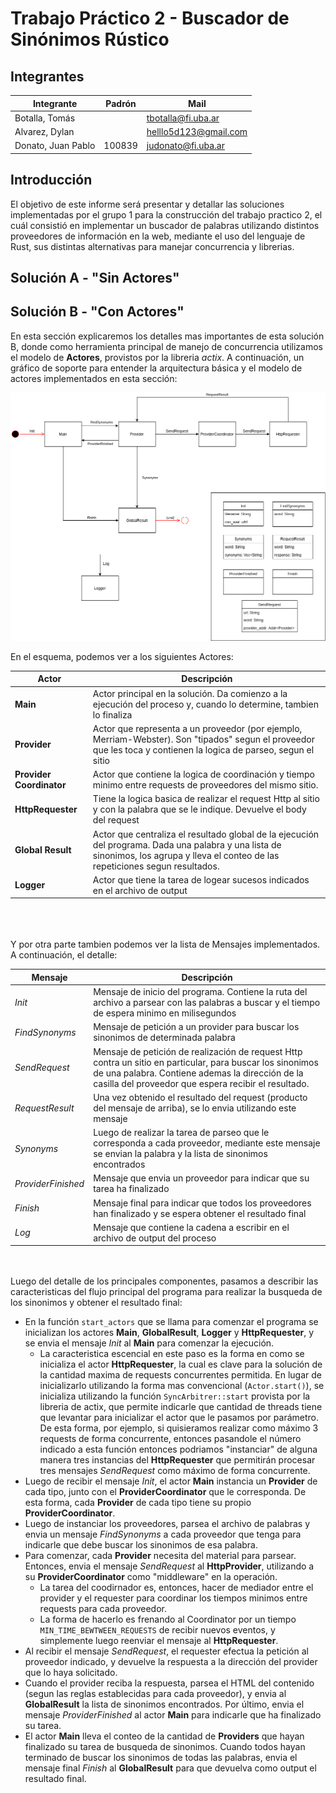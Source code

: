 # Trabajo Práctico 2 - Buscador de Sinónimos Rústico
## Integrantes
|Integrante|Padrón|Mail|
|----------|------|----|
|Botalla, Tomás| | tbotalla@fi.uba.ar |
|Alvarez, Dylan| | helllo5d123@gmail.com |
|Donato, Juan Pablo| 100839 | judonato@fi.uba.ar |
## Introducción
El objetivo de este informe será presentar y detallar las soluciones implementadas por el grupo 1 para la construcción del trabajo practico 2, el cuál consistió en implementar un buscador de palabras utilizando distintos proveedores de información en la web, mediante el uso del lenguaje de Rust, sus distintas alternativas para manejar concurrencia y librerias.

## Solución A - "Sin Actores"

## Solución B - "Con Actores"

En esta sección explicaremos los detalles mas importantes de esta solución B, donde como herramienta principal de manejo de concurrencia utilizamos el modelo de **Actores**, provistos por la libreria *actix*. A continuación, un gráfico de soporte para entender la arquitectura básica y el modelo de actores implementados en esta sección:

![](esquema-actores.png)

En el esquema, podemos ver a los siguientes Actores:

|Actor|Descripción|
|-----|-----------|
|**Main** |Actor principal en la solución. Da comienzo a la ejecución del proceso y, cuando lo determine, tambien lo finaliza|
|**Provider**| Actor que representa a un proveedor (por ejemplo, Merriam-Webster). Son "tipados" segun el proveedor que les toca y contienen la logica de parseo, segun el sitio|
|**Provider Coordinator**| Actor que contiene la logica de coordinación y tiempo minimo entre requests de proveedores del mismo sitio.|
| **HttpRequester** | Tiene la logica basica de realizar el request Http al sitio y con la palabra que se le indique. Devuelve el body del request |
| **Global Result** | Actor que centraliza el resultado global de la ejecución del programa. Dada una palabra y una lista de sinonimos, los agrupa y lleva el conteo de las repeticiones segun resultados. |
| **Logger** | Actor que tiene la tarea de logear sucesos indicados en el archivo de output |

<br>
<br>
<br>
Y por otra parte tambien podemos ver la lista de Mensajes implementados. A continuación, el detalle:

|Mensaje|Descripción|
|-------|-----------|
|*Init* | Mensaje de inicio del programa. Contiene la ruta del archivo a parsear con las palabras a buscar y el tiempo de espera minimo en milisegundos |
| *FindSynonyms* | Mensaje de petición a un provider para buscar los sinonimos de determinada palabra |
| *SendRequest* | Mensaje de petición de realización de request Http contra un sitio en particular, para buscar los sinonimos de una palabra. Contiene ademas la dirección de la casilla del proveedor que espera recibir el resultado. |
| *RequestResult* | Una vez obtenido el resultado del request (producto del mensaje de arriba), se lo envia utilizando este mensaje|
| *Synonyms* | Luego de realizar la tarea de parseo que le corresponda a cada proveedor, mediante este mensaje se envian la palabra y la lista de sinonimos encontrados |
| *ProviderFinished* | Mensaje que envia un proveedor para indicar que su tarea ha finalizado |
| *Finish* | Mensaje final para indicar que todos los proveedores han finalizado y se espera obtener el resultado final |
| *Log* | Mensaje que contiene la cadena a escribir en el archivo de output del proceso |

<br>
<br>
Luego del detalle de los principales componentes, pasamos a describir las caracteristicas del flujo principal del programa para realizar la busqueda de los sinonimos y obtener el resultado final:

- En la función `start_actors` que se llama para comenzar el programa se inicializan los actores **Main**, **GlobalResult**, **Logger** y **HttpRequester**, y se envia el mensaje *Init* al **Main** para comenzar la ejecución.
  - La caracteristica escencial en este paso es la forma en como se inicializa el actor **HttpRequester**, la cual es clave para la solución de la cantidad maxima de requests concurrentes permitida. En lugar de inicializarlo utilizando la forma mas convencional (`Actor.start()`), se inicializa utilizando la función `SyncArbitrer::start` provista por la libreria de actix, que permite indicarle que cantidad de threads tiene que levantar para inicializar el actor que le pasamos por parámetro. De esta forma, por ejemplo, si quisieramos realizar como máximo 3 requests de forma concurrente, entonces pasandole el número indicado a esta función entonces podriamos "instanciar" de alguna manera tres instancias del **HttpRequester** que permitirán procesar tres mensajes *SendRequest* como máximo de forma concurrente.
- Luego de recibir el mensaje *Init*, el actor **Main** instancia un **Provider** de cada tipo, junto con el **ProviderCoordinator** que le corresponda. De esta forma, cada **Provider** de cada tipo tiene su propio **ProviderCoordinator**.
- Luego de instanciar los proveedores, parsea el archivo de palabras y envia un mensaje *FindSynonyms* a cada proveedor que tenga para indicarle que debe buscar los sinonimos de esa palabra.
- Para comenzar, cada **Provider** necesita del material para parsear. Entonces, envia el mensaje *SendRequest* al **HttpProvider**, utilizando a su **ProviderCoordinator** como "middleware" en la operación.
  - La tarea del coodirnador es, entonces, hacer de mediador entre el provider y el requester para coordinar los tiempos minimos entre requests para cada proveedor.
  - La forma de hacerlo es frenando al Coordinator por un tiempo `MIN_TIME_BEWTWEEN_REQUESTS` de recibir nuevos eventos, y simplemente luego reenviar el mensaje al **HttpRequester**.
- Al recibir el mensaje *SendRequest*, el requester efectua la petición al proveedor indicado, y devuelve la respuesta a la dirección del provider que lo haya solicitado.
- Cuando el provider reciba la respuesta, parsea el HTML del contenido (segun las reglas establecidas para cada proveedor), y envia al **GlobalResult** la lista de sinonimos encontrados. Por último, envia el mensaje *ProviderFinished* al actor **Main** para indicarle que ha finalizado su tarea.
- El actor **Main** lleva el conteo de la cantidad de **Providers** que hayan finalizado su tarea de busqueda de sinonimos. Cuando todos hayan terminado de buscar los sinonimos de todas las palabras, envia el mensaje final *Finish* al **GlobalResult** para que devuelva como output el resultado final.